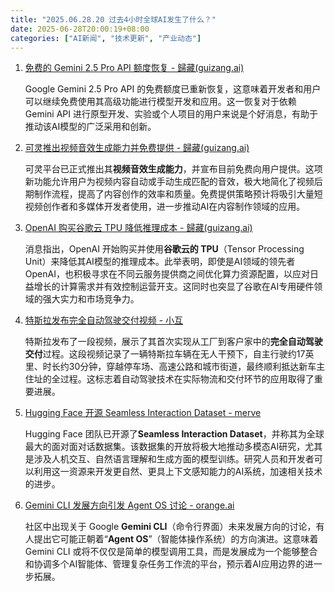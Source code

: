 ```yaml
---
title: "2025.06.28.20 过去4小时全球AI发生了什么？"
date: 2025-06-28T20:00:19+08:00
categories: ["AI新闻", "技术更新", "产业动态"]
---
```


1.  [免费的 Gemini 2.5 Pro API 额度恢复 - 歸藏(guizang.ai)](https://x.com/op7418/status/1938895703608316011)

    Google Gemini 2.5 Pro API 的免费额度已重新恢复，这意味着开发者和用户可以继续免费使用其高级功能进行模型开发和应用。这一恢复对于依赖 Gemini API 进行原型开发、实验或个人项目的用户来说是个好消息，有助于推动该AI模型的广泛采用和创新。

2.  [可灵推出视频音效生成能力并免费提供 - 歸藏(guizang.ai)](https://x.com/op7418/status/1938894186742485484)

    可灵平台已正式推出其**视频音效生成能力**，并宣布目前免费向用户提供。这项新功能允许用户为视频内容自动或手动生成匹配的音效，极大地简化了视频后期制作流程，提高了内容创作的效率和质量。免费提供策略预计将吸引大量短视频创作者和多媒体开发者使用，进一步推动AI在内容制作领域的应用。

3.  [OpenAI 购买谷歌云 TPU 降低推理成本 - 歸藏(guizang.ai)](https://x.com/op7418/status/1938893543512424766)

    消息指出，OpenAI 开始购买并使用**谷歌云的 TPU**（Tensor Processing Unit）来降低其AI模型的推理成本。此举表明，即使是AI领域的领先者OpenAI，也积极寻求在不同云服务提供商之间优化算力资源配置，以应对日益增长的计算需求并有效控制运营开支。这同时也突显了谷歌在AI专用硬件领域的强大实力和市场竞争力。

4.  [特斯拉发布完全自动驾驶交付视频 - 小互](https://x.com/imxiaohu/status/1938878448384254186)

    特斯拉发布了一段视频，展示了其首次实现从工厂到客户家中的**完全自动驾驶交付**过程。这段视频记录了一辆特斯拉车辆在无人干预下，自主行驶约17英里、时长约30分钟，穿越停车场、高速公路和城市街道，最终顺利抵达新车主住址的全过程。这标志着自动驾驶技术在实际物流和交付环节的应用取得了重要进展。

5.  [Hugging Face 开源 Seamless Interaction Dataset - merve](https://x.com/mervenoyann/status/1938876808885092505)

    Hugging Face 团队已开源了**Seamless Interaction Dataset**，并称其为全球最大的面对面对话数据集。该数据集的开放将极大地推动多模态AI研究，尤其是涉及人机交互、自然语言理解和生成方面的模型训练。研究人员和开发者可以利用这一资源来开发更自然、更具上下文感知能力的AI系统，加速相关技术的进步。

6.  [Gemini CLI 发展方向引发 Agent OS 讨论 - orange.ai](https://x.com/oran_ge/status/1938875931709583838)

    社区中出现关于 Google **Gemini CLI**（命令行界面）未来发展方向的讨论，有人提出它可能正朝着“**Agent OS**”（智能体操作系统）的方向演进。这意味着 Gemini CLI 或将不仅仅是简单的模型调用工具，而是发展成为一个能够整合和协调多个AI智能体、管理复杂任务工作流的平台，预示着AI应用边界的进一步拓展。